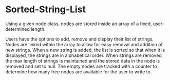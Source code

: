 # Sorted-String-List
Using a given node class, nodes are stored inside an array of a fixed, user-determined length.

Users have the options to add, remove and display their list of strings. 
Nodes are linked within the array to allow for easy removal and addition of new strings. 
When a new string is added, the list is sorted so that when it is displayed, the strings are in alphabetical order. 
When strings are removed, the max length of strings is maintained and the stored data in the node is removed and set to null. 
The empty nodes are tracked with a counter to determine how many free nodes are available for the user to write to. 
